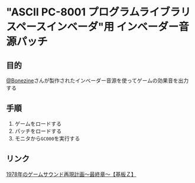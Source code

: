 # "ASCII PC-8001 プログラムライブラリ スペースインベーダ"用 インベーダー音源パッチ

## 目的
[@Bonezine](https://twitter.com/Bonezine)さんが製作されたインベーダー音源を使ってゲームの効果音を出力する

## 手順
1. ゲームをロードする
2. パッチをロードする
3. モニタから`GC000`を実行する

## リンク
[1978年のゲームサウンド再現計画～最終章～【基板Ｚ】](https://bonezine.booth.pm/items/1549865)
